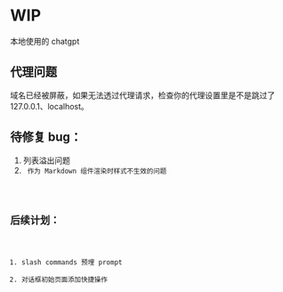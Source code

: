 # WIP

本地使用的 chatgpt

## 代理问题

域名已经被屏蔽，如果无法透过代理请求，检查你的代理设置里是不是跳过了 127.0.0.1、localhost。

## 待修复 bug：

1. 列表溢出问题
2. <Code> 作为 Markdown 组件渲染时样式不生效的问题

## 后续计划：

1. slash commands 预埋 prompt
2. 对话框初始页面添加快捷操作

